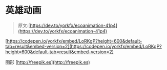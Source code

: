 # 英雄动画

> 原文:[https://dev.to/yorkfx/ecoanimation-41p4](https://dev.to/yorkfx/ecoanimation-41p4)

[https://codepen.io/yorkfx/embed/LoRKgP?height=600&default-tab=result&embed-version=2](https://codepen.io/yorkfx/embed/LoRKgP?height=600&default-tab=result&embed-version=2)

图形 [http://freepik.es](http://freepik.es)